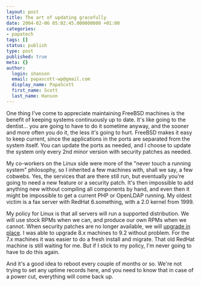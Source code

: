 ```yaml
---
layout: post
title: The art of updating gracefully
date: 2004-02-06 05:02:45.000000000 +01:00
categories:
- papatech
tags: []
status: publish
type: post
published: true
meta: {}
author:
  login: shanson
  email: papascott-wp@gmail.com
  display_name: PapaScott
  first_name: Scott
  last_name: Hanson
---
```

<p>One thing I've come to appreciate maintaining FreeBSD machines is the benefit of keeping systems continuously up to date. It's like going to the dentist... you are going to have to do it sometime anyway, and the sooner and more often you do it, the less it's going to hurt. FreeBSD makes it easy to keep current, since the applications in the ports are separated from the system itself. You can update the ports as needed, and I choose to update the system only every 2nd minor version with security patches as needed. </p>
<p>My co-workers on the Linux side were more of the "never touch a running system" philosophy, so I inherited a few machines with, shall we say, a few cobwebs. Yes, the services that are there still run, but eventually you're going to need a new feature or a security patch. It's then impossible to add anything new without compiling all components by hand, and even then it might be impossible to get a current PHP or OpenLDAP running. My oldest victim is a fax server with RedHat 6.something, with a 2.0 kernel from 1999. </p>
<p>My policy for Linux is that all servers will run a supported distribution. We will use stock RPMs when we can, and produce our own RPMs when we cannot. When security patches are no longer available, we will <a href="http://www.pclinuxonline.com/modules.php?name=News&amp;file=article&amp;sid=7018" title="How to upgrade Mandrake easily with only one reboot">upgrade in place</a>. I was able to upgrade 8.x machines to 9.2 without problem. For the 7.x machines it was easier to do a fresh install and migrate. That old RedHat machine is still waiting for me. But if I stick to my policy, I'm never going to have to do this again.</p>
<p>And it's a good idea to reboot every couple of months or so. We're not trying to set any uptime records here, and you need to know that in case of a power cut, everything will come back up.</p>
